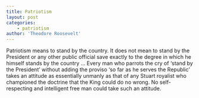 ```yaml
---
title: Patriotism
layout: post
categories:
    - patriotism
author: 'Theodore Roosevelt'
---
```


Patriotism means to stand by the country. It does not mean to stand by the President or any other public official save exactly to the degree in which he himself stands by the country … Every man who parrots the cry of ‘stand by the President’ without adding the proviso ‘so far as he serves the Republic’ takes an attitude as essentially unmanly as that of any Stuart royalist who championed the doctrine that the King could do no wrong. No self-respecting and intelligent free man could take such an attitude.